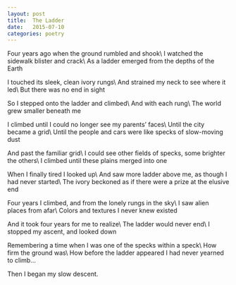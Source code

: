 ```yaml
---
layout: post
title:  The Ladder
date:   2015-07-10
categories: poetry
---
```

Four years ago when the ground rumbled and shook\\
I watched the sidewalk blister and crack\\
As a ladder emerged from the depths of the Earth

I touched its sleek, clean ivory rungs\\
And strained my neck to see where it led\\
But there was no end in sight

So I stepped onto the ladder and climbed\\
And with each rung\\
The world grew smaller beneath me

I climbed until I could no longer see my parents’ faces\\
Until the city became a grid\\
Until the people and cars were like specks of slow-moving dust

And past the familiar grid\\
I could see other fields of specks, some brighter the others\\
I climbed until these plains merged into one

When I finally tired I looked up\\
And saw more ladder above me, as though I had never started\\
The ivory beckoned as if there were a prize at the elusive end

Four years I climbed, and from the lonely rungs in the sky\\
I saw alien places from afar\\
Colors and textures I never knew existed

And it took four years for me to realize\\
The ladder would never end\\
I stopped my ascent, and looked down

Remembering a time when I was one of the specks within a speck\\
How firm the ground was\\
How before the ladder appeared I had never yearned to climb…

Then I began my slow descent.
